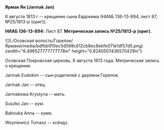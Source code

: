 **Ярмак Ян (Jarmak Jan)**

6 августа 1813 г -- крещение сына Евдокима (НИАБ 136-13-894, лист 87,
№25/1813-р (ориг)).

**НИАБ 136-13-894:** Лист 87. **Метрическая запись №25/1813-р (ориг).**

![](./Осовская волость/Горелое/Ярмаки/media/bdfbb910ec5d598c612cb8ec8ebfe071e1df57d5.png){width="6.496527777777778in"
height="0.8240507436570429in"}

Осовская Покровская церковь. 6 августа 1813 года. Метрическая запись о
крещении.

Jarmak Eudokim -- сын родителей с деревни Горелое.

Jarmak Jan -- отец.

Jarmakowa Krystyna -- мать.

Suszko Jan -- кум.

Babouka Anna -- кума.

Woyniewicz Tomasz -- ксёндз.
